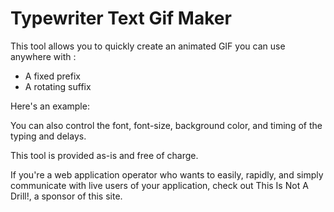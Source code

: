 # Typewriter Text Gif Maker

This tool allows you to quickly create an animated GIF you can use anywhere with :

* A fixed prefix
* A rotating suffix

Here's an example:


You can also control the font, font-size, background color, and timing of the typing and delays.

This tool is provided as-is and free of charge.

If you're a web application operator who wants to easily, rapidly, and
simply communicate with live users of your application, check out This
Is Not A Drill!, a sponsor of this site.
